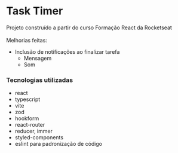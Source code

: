 # Task Timer
Projeto construído a partir do curso Formação React da Rocketseat<br /><br />
Melhorias feitas: 
 - Inclusão de notificações ao finalizar tarefa
   - Mensagem
   - Som

### Tecnologias utilizadas
- react
- typescript
- vite      
- zod
- hookform
- react-router
- reducer, immer
- styled-components
- eslint para padronização de código
